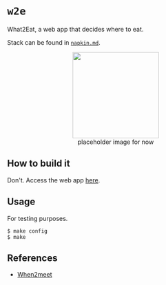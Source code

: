 # `w2e`

What2Eat, a web app that decides where to eat.

Stack can be found in [`napkin.md`](./napkin.md).

<p align='center'>
    <img src="https://preview.redd.it/okarun-just-eating-onigiri-v0-5gfquu41zgmd1.jpeg?auto=webp&s=ebb62ae60908b4ae5d34005097b16bb51f572cc7" height='200px'>
    <br>placeholder image for now</i> 
</p>

## How to build it

Don't. Access the web app [here](addalinkherelater.com).

## Usage

For testing purposes.

```console
$ make config
$ make
```

## References

* [When2meet](https://www.when2meet.com/)